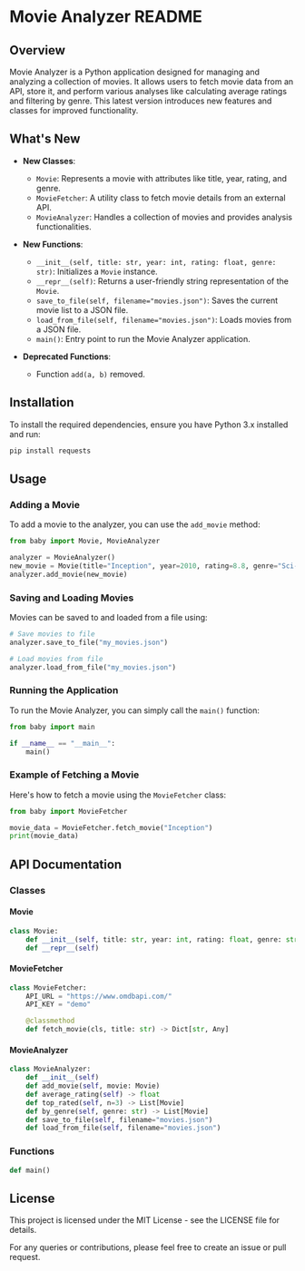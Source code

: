 # Movie Analyzer README

## Overview
Movie Analyzer is a Python application designed for managing and analyzing a collection of movies. It allows users to fetch movie data from an API, store it, and perform various analyses like calculating average ratings and filtering by genre. This latest version introduces new features and classes for improved functionality.

## What's New
- **New Classes**:
  - `Movie`: Represents a movie with attributes like title, year, rating, and genre.
  - `MovieFetcher`: A utility class to fetch movie details from an external API.
  - `MovieAnalyzer`: Handles a collection of movies and provides analysis functionalities.

- **New Functions**:
  - `__init__(self, title: str, year: int, rating: float, genre: str)`: Initializes a `Movie` instance.
  - `__repr__(self)`: Returns a user-friendly string representation of the `Movie`.
  - `save_to_file(self, filename="movies.json")`: Saves the current movie list to a JSON file.
  - `load_from_file(self, filename="movies.json")`: Loads movies from a JSON file.
  - `main()`: Entry point to run the Movie Analyzer application.

- **Deprecated Functions**:
  - Function `add(a, b)` removed.

## Installation
To install the required dependencies, ensure you have Python 3.x installed and run:

```bash
pip install requests
```

## Usage
### Adding a Movie
To add a movie to the analyzer, you can use the `add_movie` method:

```python
from baby import Movie, MovieAnalyzer

analyzer = MovieAnalyzer()
new_movie = Movie(title="Inception", year=2010, rating=8.8, genre="Sci-Fi")
analyzer.add_movie(new_movie)
```

### Saving and Loading Movies
Movies can be saved to and loaded from a file using:

```python
# Save movies to file
analyzer.save_to_file("my_movies.json")

# Load movies from file
analyzer.load_from_file("my_movies.json")
```

### Running the Application
To run the Movie Analyzer, you can simply call the `main()` function:

```python
from baby import main

if __name__ == "__main__":
    main()
```

### Example of Fetching a Movie
Here's how to fetch a movie using the `MovieFetcher` class:

```python
from baby import MovieFetcher

movie_data = MovieFetcher.fetch_movie("Inception")
print(movie_data)
```

## API Documentation
### Classes
#### Movie
```python
class Movie:
    def __init__(self, title: str, year: int, rating: float, genre: str)
    def __repr__(self)
```

#### MovieFetcher
```python
class MovieFetcher:
    API_URL = "https://www.omdbapi.com/"
    API_KEY = "demo"

    @classmethod
    def fetch_movie(cls, title: str) -> Dict[str, Any]
```

#### MovieAnalyzer
```python
class MovieAnalyzer:
    def __init__(self)
    def add_movie(self, movie: Movie)
    def average_rating(self) -> float
    def top_rated(self, n=3) -> List[Movie]
    def by_genre(self, genre: str) -> List[Movie]
    def save_to_file(self, filename="movies.json")
    def load_from_file(self, filename="movies.json")
```

### Functions
```python
def main()
```

## License
This project is licensed under the MIT License - see the LICENSE file for details.

For any queries or contributions, please feel free to create an issue or pull request.